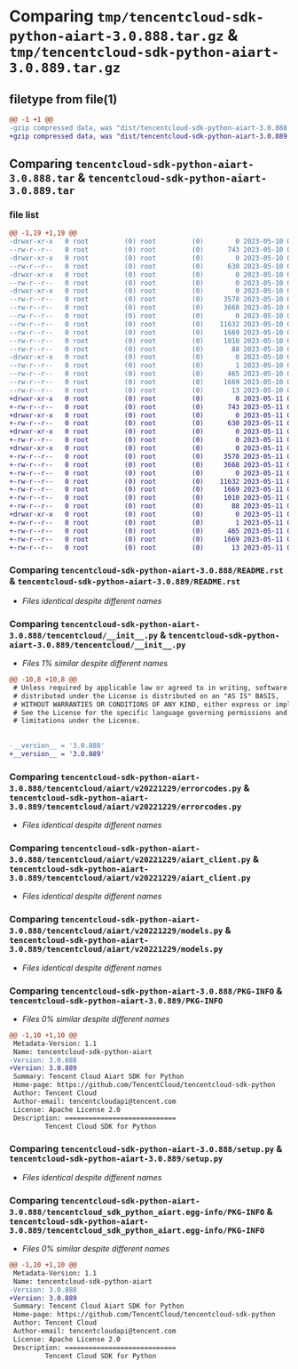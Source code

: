 # Comparing `tmp/tencentcloud-sdk-python-aiart-3.0.888.tar.gz` & `tmp/tencentcloud-sdk-python-aiart-3.0.889.tar.gz`

## filetype from file(1)

```diff
@@ -1 +1 @@
-gzip compressed data, was "dist/tencentcloud-sdk-python-aiart-3.0.888.tar", last modified: Wed May 10 01:46:50 2023, max compression
+gzip compressed data, was "dist/tencentcloud-sdk-python-aiart-3.0.889.tar", last modified: Thu May 11 02:13:53 2023, max compression
```

## Comparing `tencentcloud-sdk-python-aiart-3.0.888.tar` & `tencentcloud-sdk-python-aiart-3.0.889.tar`

### file list

```diff
@@ -1,19 +1,19 @@
-drwxr-xr-x   0 root         (0) root         (0)        0 2023-05-10 01:46:50.000000 tencentcloud-sdk-python-aiart-3.0.888/
--rw-r--r--   0 root         (0) root         (0)      743 2023-05-10 01:46:50.000000 tencentcloud-sdk-python-aiart-3.0.888/README.rst
-drwxr-xr-x   0 root         (0) root         (0)        0 2023-05-10 01:46:50.000000 tencentcloud-sdk-python-aiart-3.0.888/tencentcloud/
--rw-r--r--   0 root         (0) root         (0)      630 2023-05-10 01:46:50.000000 tencentcloud-sdk-python-aiart-3.0.888/tencentcloud/__init__.py
-drwxr-xr-x   0 root         (0) root         (0)        0 2023-05-10 01:46:50.000000 tencentcloud-sdk-python-aiart-3.0.888/tencentcloud/aiart/
--rw-r--r--   0 root         (0) root         (0)        0 2023-05-10 01:46:50.000000 tencentcloud-sdk-python-aiart-3.0.888/tencentcloud/aiart/__init__.py
-drwxr-xr-x   0 root         (0) root         (0)        0 2023-05-10 01:46:50.000000 tencentcloud-sdk-python-aiart-3.0.888/tencentcloud/aiart/v20221229/
--rw-r--r--   0 root         (0) root         (0)     3578 2023-05-10 01:46:50.000000 tencentcloud-sdk-python-aiart-3.0.888/tencentcloud/aiart/v20221229/errorcodes.py
--rw-r--r--   0 root         (0) root         (0)     3668 2023-05-10 01:46:50.000000 tencentcloud-sdk-python-aiart-3.0.888/tencentcloud/aiart/v20221229/aiart_client.py
--rw-r--r--   0 root         (0) root         (0)        0 2023-05-10 01:46:50.000000 tencentcloud-sdk-python-aiart-3.0.888/tencentcloud/aiart/v20221229/__init__.py
--rw-r--r--   0 root         (0) root         (0)    11632 2023-05-10 01:46:50.000000 tencentcloud-sdk-python-aiart-3.0.888/tencentcloud/aiart/v20221229/models.py
--rw-r--r--   0 root         (0) root         (0)     1669 2023-05-10 01:46:50.000000 tencentcloud-sdk-python-aiart-3.0.888/PKG-INFO
--rw-r--r--   0 root         (0) root         (0)     1010 2023-05-10 01:46:50.000000 tencentcloud-sdk-python-aiart-3.0.888/setup.py
--rw-r--r--   0 root         (0) root         (0)       88 2023-05-10 01:46:50.000000 tencentcloud-sdk-python-aiart-3.0.888/setup.cfg
-drwxr-xr-x   0 root         (0) root         (0)        0 2023-05-10 01:46:50.000000 tencentcloud-sdk-python-aiart-3.0.888/tencentcloud_sdk_python_aiart.egg-info/
--rw-r--r--   0 root         (0) root         (0)        1 2023-05-10 01:46:50.000000 tencentcloud-sdk-python-aiart-3.0.888/tencentcloud_sdk_python_aiart.egg-info/dependency_links.txt
--rw-r--r--   0 root         (0) root         (0)      465 2023-05-10 01:46:50.000000 tencentcloud-sdk-python-aiart-3.0.888/tencentcloud_sdk_python_aiart.egg-info/SOURCES.txt
--rw-r--r--   0 root         (0) root         (0)     1669 2023-05-10 01:46:50.000000 tencentcloud-sdk-python-aiart-3.0.888/tencentcloud_sdk_python_aiart.egg-info/PKG-INFO
--rw-r--r--   0 root         (0) root         (0)       13 2023-05-10 01:46:50.000000 tencentcloud-sdk-python-aiart-3.0.888/tencentcloud_sdk_python_aiart.egg-info/top_level.txt
+drwxr-xr-x   0 root         (0) root         (0)        0 2023-05-11 02:13:53.000000 tencentcloud-sdk-python-aiart-3.0.889/
+-rw-r--r--   0 root         (0) root         (0)      743 2023-05-11 02:13:53.000000 tencentcloud-sdk-python-aiart-3.0.889/README.rst
+drwxr-xr-x   0 root         (0) root         (0)        0 2023-05-11 02:13:53.000000 tencentcloud-sdk-python-aiart-3.0.889/tencentcloud/
+-rw-r--r--   0 root         (0) root         (0)      630 2023-05-11 02:13:53.000000 tencentcloud-sdk-python-aiart-3.0.889/tencentcloud/__init__.py
+drwxr-xr-x   0 root         (0) root         (0)        0 2023-05-11 02:13:53.000000 tencentcloud-sdk-python-aiart-3.0.889/tencentcloud/aiart/
+-rw-r--r--   0 root         (0) root         (0)        0 2023-05-11 02:13:53.000000 tencentcloud-sdk-python-aiart-3.0.889/tencentcloud/aiart/__init__.py
+drwxr-xr-x   0 root         (0) root         (0)        0 2023-05-11 02:13:53.000000 tencentcloud-sdk-python-aiart-3.0.889/tencentcloud/aiart/v20221229/
+-rw-r--r--   0 root         (0) root         (0)     3578 2023-05-11 02:13:53.000000 tencentcloud-sdk-python-aiart-3.0.889/tencentcloud/aiart/v20221229/errorcodes.py
+-rw-r--r--   0 root         (0) root         (0)     3668 2023-05-11 02:13:53.000000 tencentcloud-sdk-python-aiart-3.0.889/tencentcloud/aiart/v20221229/aiart_client.py
+-rw-r--r--   0 root         (0) root         (0)        0 2023-05-11 02:13:53.000000 tencentcloud-sdk-python-aiart-3.0.889/tencentcloud/aiart/v20221229/__init__.py
+-rw-r--r--   0 root         (0) root         (0)    11632 2023-05-11 02:13:53.000000 tencentcloud-sdk-python-aiart-3.0.889/tencentcloud/aiart/v20221229/models.py
+-rw-r--r--   0 root         (0) root         (0)     1669 2023-05-11 02:13:53.000000 tencentcloud-sdk-python-aiart-3.0.889/PKG-INFO
+-rw-r--r--   0 root         (0) root         (0)     1010 2023-05-11 02:13:53.000000 tencentcloud-sdk-python-aiart-3.0.889/setup.py
+-rw-r--r--   0 root         (0) root         (0)       88 2023-05-11 02:13:53.000000 tencentcloud-sdk-python-aiart-3.0.889/setup.cfg
+drwxr-xr-x   0 root         (0) root         (0)        0 2023-05-11 02:13:53.000000 tencentcloud-sdk-python-aiart-3.0.889/tencentcloud_sdk_python_aiart.egg-info/
+-rw-r--r--   0 root         (0) root         (0)        1 2023-05-11 02:13:53.000000 tencentcloud-sdk-python-aiart-3.0.889/tencentcloud_sdk_python_aiart.egg-info/dependency_links.txt
+-rw-r--r--   0 root         (0) root         (0)      465 2023-05-11 02:13:53.000000 tencentcloud-sdk-python-aiart-3.0.889/tencentcloud_sdk_python_aiart.egg-info/SOURCES.txt
+-rw-r--r--   0 root         (0) root         (0)     1669 2023-05-11 02:13:53.000000 tencentcloud-sdk-python-aiart-3.0.889/tencentcloud_sdk_python_aiart.egg-info/PKG-INFO
+-rw-r--r--   0 root         (0) root         (0)       13 2023-05-11 02:13:53.000000 tencentcloud-sdk-python-aiart-3.0.889/tencentcloud_sdk_python_aiart.egg-info/top_level.txt
```

### Comparing `tencentcloud-sdk-python-aiart-3.0.888/README.rst` & `tencentcloud-sdk-python-aiart-3.0.889/README.rst`

 * *Files identical despite different names*

### Comparing `tencentcloud-sdk-python-aiart-3.0.888/tencentcloud/__init__.py` & `tencentcloud-sdk-python-aiart-3.0.889/tencentcloud/__init__.py`

 * *Files 1% similar despite different names*

```diff
@@ -10,8 +10,8 @@
 # Unless required by applicable law or agreed to in writing, software
 # distributed under the License is distributed on an "AS IS" BASIS,
 # WITHOUT WARRANTIES OR CONDITIONS OF ANY KIND, either express or implied.
 # See the License for the specific language governing permissions and
 # limitations under the License.
 
 
-__version__ = '3.0.888'
+__version__ = '3.0.889'
```

### Comparing `tencentcloud-sdk-python-aiart-3.0.888/tencentcloud/aiart/v20221229/errorcodes.py` & `tencentcloud-sdk-python-aiart-3.0.889/tencentcloud/aiart/v20221229/errorcodes.py`

 * *Files identical despite different names*

### Comparing `tencentcloud-sdk-python-aiart-3.0.888/tencentcloud/aiart/v20221229/aiart_client.py` & `tencentcloud-sdk-python-aiart-3.0.889/tencentcloud/aiart/v20221229/aiart_client.py`

 * *Files identical despite different names*

### Comparing `tencentcloud-sdk-python-aiart-3.0.888/tencentcloud/aiart/v20221229/models.py` & `tencentcloud-sdk-python-aiart-3.0.889/tencentcloud/aiart/v20221229/models.py`

 * *Files identical despite different names*

### Comparing `tencentcloud-sdk-python-aiart-3.0.888/PKG-INFO` & `tencentcloud-sdk-python-aiart-3.0.889/PKG-INFO`

 * *Files 0% similar despite different names*

```diff
@@ -1,10 +1,10 @@
 Metadata-Version: 1.1
 Name: tencentcloud-sdk-python-aiart
-Version: 3.0.888
+Version: 3.0.889
 Summary: Tencent Cloud Aiart SDK for Python
 Home-page: https://github.com/TencentCloud/tencentcloud-sdk-python
 Author: Tencent Cloud
 Author-email: tencentcloudapi@tencent.com
 License: Apache License 2.0
 Description: ============================
         Tencent Cloud SDK for Python
```

### Comparing `tencentcloud-sdk-python-aiart-3.0.888/setup.py` & `tencentcloud-sdk-python-aiart-3.0.889/setup.py`

 * *Files identical despite different names*

### Comparing `tencentcloud-sdk-python-aiart-3.0.888/tencentcloud_sdk_python_aiart.egg-info/PKG-INFO` & `tencentcloud-sdk-python-aiart-3.0.889/tencentcloud_sdk_python_aiart.egg-info/PKG-INFO`

 * *Files 0% similar despite different names*

```diff
@@ -1,10 +1,10 @@
 Metadata-Version: 1.1
 Name: tencentcloud-sdk-python-aiart
-Version: 3.0.888
+Version: 3.0.889
 Summary: Tencent Cloud Aiart SDK for Python
 Home-page: https://github.com/TencentCloud/tencentcloud-sdk-python
 Author: Tencent Cloud
 Author-email: tencentcloudapi@tencent.com
 License: Apache License 2.0
 Description: ============================
         Tencent Cloud SDK for Python
```

